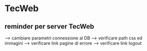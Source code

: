 # TecWeb

## reminder per server TecWeb
--> cambiare parametri connessione al DB
--> verificare path css ed immagini
--> verificare link pagine di errore
--> verificare link logout
